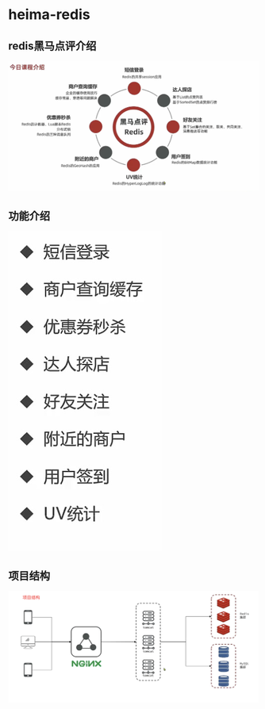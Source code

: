 # heima-redis

## redis黑马点评介绍

![项目简介](./images/项目简介.png)

## 功能介绍

![功能介绍](./images/功能介绍.png)

## 项目结构

![![功能介绍]](./images/项目结构.png)
